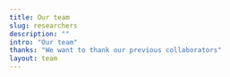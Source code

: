 ```yaml
---
title: Our team
slug: researchers
description: ""
intro: "Our team"
thanks: "We want to thank our previous collaborators"
layout: team
---
```

